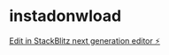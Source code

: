 # instadonwload

[Edit in StackBlitz next generation editor ⚡️](https://stackblitz.com/~/github.com/bevervanso/instadonwload)